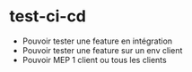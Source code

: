 # test-ci-cd

- Pouvoir tester une feature en intégration
- Pouvoir tester une feature sur un env client
- Pouvoir MEP 1 client ou tous les clients
